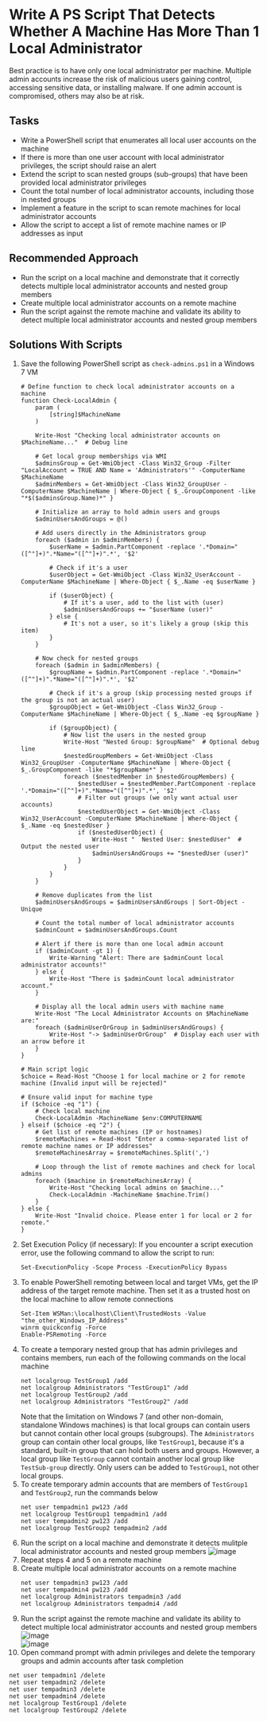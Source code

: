 # Write A PS Script That Detects Whether A Machine Has More Than 1 Local Administrator
Best practice is to have only one local administrator per machine. Multiple admin accounts increase the risk of malicious users gaining control, accessing sensitive data, or installing malware. If one admin account is compromised, others may also be at risk.



## Tasks
- Write a PowerShell script that enumerates all local user accounts on the machine
- If there is more than one user account with local administrator privileges, the script should raise an alert
- Extend the script to scan nested groups (sub-groups) that have been provided local administrator privileges
- Count the total number of local administrator accounts, including those in nested groups
- Implement a feature in the script to scan remote machines for local administrator accounts
- Allow the script to accept a list of remote machine names or IP addresses as input


## Recommended Approach
- Run the script on a local machine and demonstrate that it correctly detects multiple local administrator accounts and nested group members
- Create multiple local administrator accounts on a remote machine
- Run the script against the remote machine and validate its ability to detect multiple local administrator accounts and nested group members


## Solutions With Scripts
1. Save the following PowerShell script as `check-admins.ps1` in a Windows 7 VM
   ```
   # Define function to check local administrator accounts on a machine
   function Check-LocalAdmin {
       param (
           [string]$MachineName
       )
   
       Write-Host "Checking local administrator accounts on $MachineName..."  # Debug line
   
       # Get local group memberships via WMI
       $adminsGroup = Get-WmiObject -Class Win32_Group -Filter "LocalAccount = TRUE AND Name = 'Administrators'" -ComputerName $MachineName
       $adminMembers = Get-WmiObject -Class Win32_GroupUser -ComputerName $MachineName | Where-Object { $_.GroupComponent -like "*$($adminsGroup.Name)*" }
   
       # Initialize an array to hold admin users and groups
       $adminUsersAndGroups = @()
   
       # Add users directly in the Administrators group
       foreach ($admin in $adminMembers) {
           $userName = $admin.PartComponent -replace '.*Domain="([^"]+)".*Name="([^"]+)".*', '$2'
   
           # Check if it's a user
           $userObject = Get-WmiObject -Class Win32_UserAccount -ComputerName $MachineName | Where-Object { $_.Name -eq $userName }
           
           if ($userObject) {
               # If it's a user, add to the list with (user)
               $adminUsersAndGroups += "$userName (user)"
           } else {
               # It's not a user, so it's likely a group (skip this item)
           }
       }
   
       # Now check for nested groups
       foreach ($admin in $adminMembers) {
           $groupName = $admin.PartComponent -replace '.*Domain="([^"]+)".*Name="([^"]+)".*', '$2'
   
           # Check if it's a group (skip processing nested groups if the group is not an actual user)
           $groupObject = Get-WmiObject -Class Win32_Group -ComputerName $MachineName | Where-Object { $_.Name -eq $groupName }
   
           if ($groupObject) {
               # Now list the users in the nested group
               Write-Host "Nested Group: $groupName"  # Optional debug line
               $nestedGroupMembers = Get-WmiObject -Class Win32_GroupUser -ComputerName $MachineName | Where-Object { $_.GroupComponent -like "*$groupName*" }
               foreach ($nestedMember in $nestedGroupMembers) {
                   $nestedUser = $nestedMember.PartComponent -replace '.*Domain="([^"]+)".*Name="([^"]+)".*', '$2'
                   # Filter out groups (we only want actual user accounts)
                   $nestedUserObject = Get-WmiObject -Class Win32_UserAccount -ComputerName $MachineName | Where-Object { $_.Name -eq $nestedUser }
                   if ($nestedUserObject) {
                       Write-Host "  Nested User: $nestedUser"  # Output the nested user
                       $adminUsersAndGroups += "$nestedUser (user)"
                   }
               }
           }
       }
   
       # Remove duplicates from the list
       $adminUsersAndGroups = $adminUsersAndGroups | Sort-Object -Unique
   
       # Count the total number of local administrator accounts
       $adminCount = $adminUsersAndGroups.Count
   
       # Alert if there is more than one local admin account
       if ($adminCount -gt 1) {
           Write-Warning "Alert: There are $adminCount local administrator accounts!"
       } else {
           Write-Host "There is $adminCount local administrator account."
       }
   
       # Display all the local admin users with machine name
       Write-Host "The Local Administrator Accounts on $MachineName are:"
       foreach ($adminUserOrGroup in $adminUsersAndGroups) {
           Write-Host "-> $adminUserOrGroup"  # Display each user with an arrow before it
       }
   }
   
   # Main script logic
   $choice = Read-Host "Choose 1 for local machine or 2 for remote machine (Invalid input will be rejected)"
   
   # Ensure valid input for machine type
   if ($choice -eq "1") {
       # Check local machine
       Check-LocalAdmin -MachineName $env:COMPUTERNAME
   } elseif ($choice -eq "2") {
       # Get list of remote machines (IP or hostnames)
       $remoteMachines = Read-Host "Enter a comma-separated list of remote machine names or IP addresses" 
       $remoteMachinesArray = $remoteMachines.Split(',')
   
       # Loop through the list of remote machines and check for local admins
       foreach ($machine in $remoteMachinesArray) {
           Write-Host "Checking local admins on $machine..."
           Check-LocalAdmin -MachineName $machine.Trim()
       }
   } else {
       Write-Host "Invalid choice. Please enter 1 for local or 2 for remote."
   }
   ```
2. Set Execution Policy (if necessary): If you encounter a script execution error, use the following command to allow the script to run:
   ```
   Set-ExecutionPolicy -Scope Process -ExecutionPolicy Bypass
   ```
3. To enable PowerShell remoting between local and target VMs, get the IP address of the target remote machine. Then set it as a trusted host on the local machine to allow remote connections
   ```
   Set-Item WSMan:\localhost\Client\TrustedHosts -Value "the_other_Windows_IP_Address"
   winrm quickconfig -Force
   Enable-PSRemoting -Force
   ```
4. To create a temporary nested group that has admin privileges and contains members, run each of the following commands on the local machine
   ```
   net localgroup TestGroup1 /add
   net localgroup Administrators "TestGroup1" /add
   net localgroup TestGroup2 /add
   net localgroup Administrators "TestGroup2" /add
   ```
   Note that the limitation on Windows 7 (and other non-domain, standalone Windows machines) is that local groups can contain users but cannot contain other local groups (subgroups). The `Administrators` group can contain other local groups, like `TestGroup1`, because it's a standard, built-in group that can hold both users and groups. However, a local group like `TestGroup` cannot contain another local group like `TestSub-group` directly. Only users can be added to `TestGroup1`, not other local groups.
5. To create temporary admin accounts that are members of `TestGroup1` and `TestGroup2`, run the commands below
   ```
   net user tempadmin1 pw123 /add
   net localgroup TestGroup1 tempadmin1 /add
   net user tempadmin2 pw123 /add
   net localgroup TestGroup2 tempadmin2 /add
   ```
6. Run the script on a local machine and demonstrate it detects mulitple local administrator accounts and nested group members
   ![image](https://github.com/user-attachments/assets/b532aad1-db0f-4838-97ec-062af04efc59)
7. Repeat steps 4 and 5 on a remote machine
8. Create multiple local administrator accounts on a remote machine
   ```
   net user tempadmin3 pw123 /add
   net user tempadmin4 pw123 /add
   net localgroup Administrators tempadmin3 /add
   net localgroup Administrators tempadmi4 /add
   ```
9. Run the script against the remote machine and validate its ability to detect multiple local administrator accounts and nested group members
   <br/>
   ![image](https://github.com/user-attachments/assets/96496877-e39d-427a-bccf-7179e8af2436)
   <br/>
   ![image](https://github.com/user-attachments/assets/be31ce80-5bd9-43f0-8f69-5c6ba97fa034)
10. Open command prompt with admin privileges and delete the temporary groups and admin accounts after task completion
   ```
   net user tempadmin1 /delete
   net user tempadmin2 /delete
   net user tempadmin3 /delete
   net user tempadmin4 /delete
   net localgroup TestGroup1 /delete
   net localgroup TestGroup2 /delete
   ```
   

